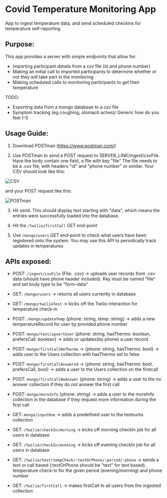 # Covid Temperature Monitoring App
App to ingest temperature data, and send scheduled checkins for temperature self-reporting

## Purpose:
This app provides a server with simple endpoints that allow for:
* Importing participant details from a csv file (id and phone number)
* Making an initial call to imported participants to determine whether or not they will take part in the monitoring
* Making scheduled calls to monitoring participants to get their temperature

TODO:
* Exporting data from a mongo database to a csv file
* Symptom tracking (eg coughing, stomach aches)/ Generic how do you feel 1-5

## Usage Guide:
1. Download POSTman (https://www.postman.com/)

2. Use POSTman to send a POST request to SERVER_LINK/ingest/csvFile. Have the body contain one field, a file with key "file"
The file needs to be a .csv file, with headers "id" and "phone number" or similar. 
Your CSV should look like this:

![CSV](https://i.imgur.com/zi8kig2.png)

and your POST request like this: 

![POSTman ](https://i.imgur.com/Dn0hnGC.png)

3. Hit send. This should display text starting with "data", which means the entries were successfully loaded into the database.

4. Hit the `/twilio/firstCall` GET end-point 

5. Use `/mongo/users` GET end-point to check what users have been registered onto the system. You may use this API to periodically track updates in temperatures


## APIs exposed:

* POST: `/ingest/csvFile` {File: .csv} -> uploads user records from .csv data (should have phone header included). Key must be named "file" and set body type to be "form-data"


* GET: `/mongo/users` -> returns all users currently in database
* GET: `/mongo/twilioTest` -> kicks off the Twilio interaction for temperature check-in
* POST: `/mongo/updateTemp` {phone: string, temp: string} -> adds a new temperatureRecord for user by provided phone number
* POST: `mongo/test/upsertUser` {phone: string, hasThermo: boolean, prefersCall: boolean} -> adds or updates(by phone) a user record
* POST: `mongo/firstCallNoThermo` -> {phone: string, hasThermo: bool} -> adds user to the Users collection with hasThermo set to false
* POST: `mongo/firstCallAnswered` -> {phone: string, hasThermo: bool, prefersCall, bool} -> adds a user to the Users collection on the firstcall
* POST: `mongo/firstCallNoAnswer` {phone: string} -> adds a user to the no answer collection if they do not answer the first call
* POST: `mongo/moreInfo` {phone: string} -> adds a user to the moreInfo collection in the database if they request more information during the first call
* GET: `mongo/inputOne` -> adds a predefined user to the testnums collection

* GET: `/twilio/checkIn/morning` -> kicks off morning checkIn job for all users in database
* GET: `/twilio/checkIn/evening` -> kicks off evening checkIn job for all users in database
* GET: `/twilio/test/tempCheck/:textOrPhone/:period/:phone` -> sends a text or call based (:textOrPhone should be "text" for text based), temperature check-in for the given  period (evening/morning) and phone number
* GET: `/twilio/firstCall` -> makes firstCall to all users from the ingested collection
